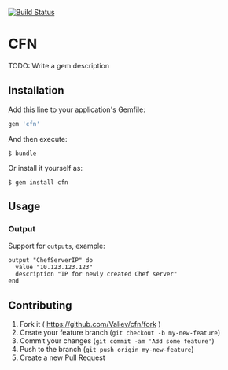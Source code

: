 [![Build Status](https://travis-ci.org/Valiev/cfn.svg)](https://travis-ci.org/Valiev/cfn)

# CFN

TODO: Write a gem description

## Installation

Add this line to your application's Gemfile:

```ruby
gem 'cfn'
```

And then execute:

    $ bundle

Or install it yourself as:

    $ gem install cfn

## Usage

### Output

Support for `outputs`, example:

```
output "ChefServerIP" do
  value "10.123.123.123"
  description "IP for newly created Chef server"
end
```

## Contributing

1. Fork it ( https://github.com/Valiev/cfn/fork )
2. Create your feature branch (`git checkout -b my-new-feature`)
3. Commit your changes (`git commit -am 'Add some feature'`)
4. Push to the branch (`git push origin my-new-feature`)
5. Create a new Pull Request

